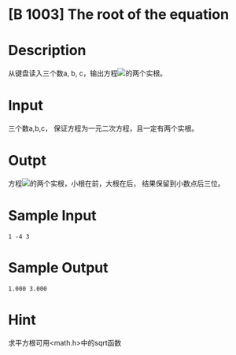 # [B 1003] The root of the equation

# Description

从键盘读入三个数a, b, c，输出方程![](http://latex.codecogs.com/svg.latex?ax^2+bx+c=0)的两个实根。

# Input

三个数a,b,c， 保证方程为一元二次方程，且一定有两个实根。

# Outpt

方程![](http://latex.codecogs.com/svg.latex?ax^2+bx+c=0)的两个实根，小根在前，大根在后， 结果保留到小数点后三位。

# Sample Input

```
1 -4 3
```

# Sample Output

```
1.000 3.000
```

# Hint

求平方根可用&lt;math.h&gt;中的sqrt函数